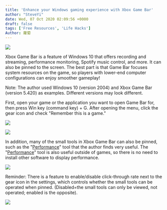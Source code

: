 ```yaml
---
title: 'Enhance your Windows gaming experience with Xbox Game Bar'
author: "SteveYi"
date: Wed, 07 Oct 2020 02:09:56 +0000
draft: false
tags: ['Free Resources', 'Life Hacks']
Author: 蘿蔔
---
```


![](https://static-a1.steveyi.net/media/blog/2020100701190250.png)

Xbox Game Bar is a feature of Windows 10 that offers recording and streaming, performance monitoring, Spotify music control, and more. It can also be pinned to the screen. The best part is that Game Bar focuses system resources on the game, so players with lower-end computer configurations can enjoy smoother gameplay!

Note: The author used Windows 10 (version 2004) and Xbox Game Bar (version 5.420) as examples. Different versions may look different.  

First, open your game or the application you want to open Game Bar for, then press Win key (command key) + G. 
After opening the menu, click the gear icon and check "Remember this is a game."

![](https://static-a1.steveyi.net/media/blog/2020100701363231.png)

![](https://static-a1.steveyi.net/media/blog/2020100701404291.png)

In addition, many of the small tools in Xbox Game Bar can also be pinned, such as the "[Performance](https://support.xbox.com/zh-TW/help/friends-social-activity/share-socialize/xbox-game-bar-performance)" tool that the author finds very useful. 
The "[Performance](https://support.xbox.com/zh-TW/help/friends-social-activity/share-socialize/xbox-game-bar-performance)" tool is also useful outside of games, so there is no need to install other software to display performance.

![](https://static-a1.steveyi.net/media/blog/2020100701490590.png)

Reminder: 
There is a feature to enable/disable click-through rate next to the gear icon in the settings, which controls whether the small tools can be operated when pinned. (Disabled=the small tools can only be viewed, not operated; enabled is the opposite).

![](https://static-a1.steveyi.net/media/blog/2020100701584448.png)
